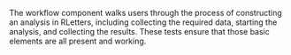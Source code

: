 The workflow component walks users through the process of constructing an analysis in RLetters, including collecting the required data, starting the analysis, and collecting the results.  These tests ensure that those basic elements are all present and working.
